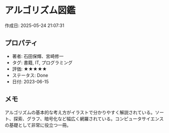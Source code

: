 # アルゴリズム図鑑

作成日: 2025-05-24 21:07:31

## プロパティ

- 著者: 石田保輝、宮崎修一
- タグ: 書籍, IT, プログラミング
- 評価: ★★★★★
- ステータス: Done
- 日付: 2023-06-15

## メモ

アルゴリズムの基本的な考え方がイラストで分かりやすく解説されている。ソート、探索、グラフ、暗号化など幅広く網羅されている。コンピュータサイエンスの基礎として非常に役立つ一冊。
